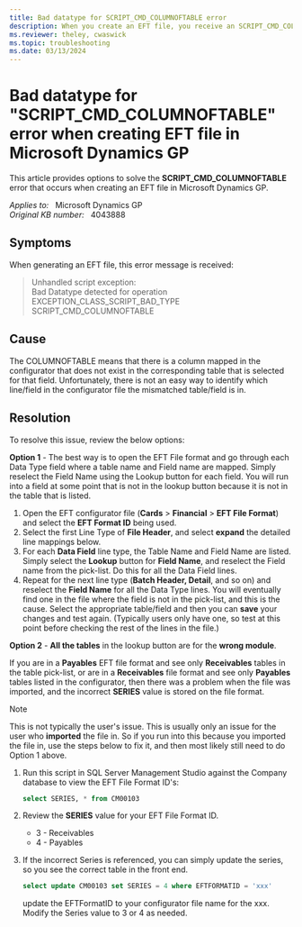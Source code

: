 ```yaml
---
title: Bad datatype for SCRIPT_CMD_COLUMNOFTABLE error
description: When you create an EFT file, you receive an SCRIPT_CMD_COLUMNOFTABLE error. Provides a resolution.
ms.reviewer: theley, cwaswick
ms.topic: troubleshooting
ms.date: 03/13/2024
---
```

# Bad datatype for "SCRIPT_CMD_COLUMNOFTABLE" error when creating EFT file in Microsoft Dynamics GP

This article provides options to solve the **SCRIPT_CMD_COLUMNOFTABLE** error that occurs when creating an EFT file in Microsoft Dynamics GP.

_Applies to:_ &nbsp; Microsoft Dynamics GP  
_Original KB number:_ &nbsp; 4043888

## Symptoms

When generating an EFT file, this error message is received:

> Unhandled script exception:  
> Bad Datatype detected for operation EXCEPTION_CLASS_SCRIPT_BAD_TYPE  
> SCRIPT_CMD_COLUMNOFTABLE

## Cause

The COLUMNOFTABLE means that there is a column mapped in the configurator that does not exist in the corresponding table that is selected for that field. Unfortunately, there is not an easy way to identify which line/field in the configurator file the mismatched table/field is in.

## Resolution

To resolve this issue, review the below options:

**Option 1** - The best way is to open the EFT File format and go through each Data Type field where a table name and Field name are mapped. Simply reselect the Field Name using the Lookup button for each field. You will run into a field at some point that is not in the lookup button because it is not in the table that is listed.

1. Open the EFT configurator file (**Cards** > **Financial** > **EFT File Format**) and select the **EFT Format ID** being used.
2. Select the first Line Type of **File Header**, and select **expand** the detailed line mappings below.
3. For each **Data Field** line type, the Table Name and Field Name are listed. Simply select the **Lookup** button for **Field Name**, and reselect the Field name from the pick-list. Do this for all the Data Field lines.
4. Repeat for the next line type (**Batch Header, Detail**, and so on) and reselect the **Field Name** for all the Data Type lines. You will eventually find one in the file where the field is not in the pick-list, and this is the cause. Select the appropriate table/field and then you can **save** your changes and test again. (Typically users only have one, so test at this point before checking the rest of the lines in the file.)

**Option 2** - **All the tables** in the lookup button are for the **wrong module**.

If you are in a **Payables** EFT file format and see only **Receivables** tables in the table pick-list, or are in a **Receivables** file format and see only **Payables** tables listed in the configurator, then there was a problem when the file was imported, and the incorrect **SERIES** value is stored on the file format.

> [!NOTE]
> This is not typically the user's issue. This is usually only an issue for the user who **imported** the file in. So if you run into this because you imported the file in, use the steps below to fix it, and then most likely still need to do Option 1 above.

1. Run this script in SQL Server Management Studio against the Company database to view the EFT File Format ID's:

    ```sql
    select SERIES, * from CM00103
    ```

2. Review the **SERIES** value for your EFT File Format ID.

   - 3 - Receivables
   - 4 - Payables

3. If the incorrect Series is referenced, you can simply update the series, so you see the correct table in the front end.

   ```sql
   select update CM00103 set SERIES = 4 where EFTFORMATID = 'xxx'
   ```

   update the EFTFormatID to your configurator file name for the xxx. Modify the Series value to 3 or 4 as needed.
